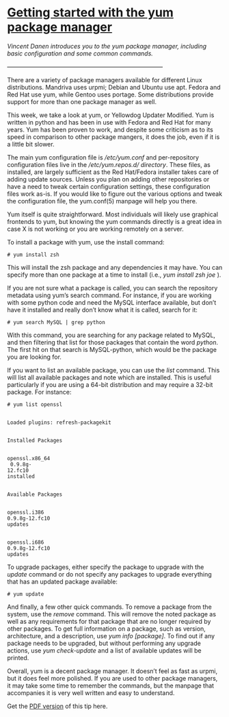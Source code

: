 # [Getting started with the yum package manager](http://blogs.techrepublic.com.com/opensource/?p=449)

_Vincent Danen introduces you to the yum package manager, including basic configuration and some common commands._

——————————————————————————

There are a variety of package managers available for different Linux distributions. Mandriva uses urpmi; Debian and Ubuntu use apt. Fedora and Red Hat use yum, while Gentoo uses portage. Some distributions provide support for more than one package manager as well.

This week, we take a look at yum, or Yellowdog Updater Modified. Yum is written in python and has been in use with Fedora and Red Hat for many years. Yum has been proven to work, and despite some criticism as to its speed in comparison to other package mangers, it does the job, even if it is a little bit slower.

The main yum configuration file is _/etc/yum.conf_ and per-repository configuration files live in the _/etc/yum.repos.d/ directory_. These files, as installed, are largely sufficient as the Red Hat/Fedora installer takes care of adding update sources. Unless you plan on adding other repositories or have a need to tweak certain configuration settings, these configuration files work as-is. If you would like to figure out the various options and tweak the configuration file, the yum.conf(5) manpage will help you there.

Yum itself is quite straightforward. Most individuals will likely use graphical frontends to yum, but knowing the yum commands directly is a great idea in case X is not working or you are working remotely on a server.

To install a package with yum, use the install command:


    # yum install zsh

This will install the zsh package and any dependencies it may have. You can specify more than one package at a time to install (i.e., _yum install zsh joe_ ).

If you are not sure what a package is called, you can search the repository metadata using yum’s search command. For instance, if you are working with some python code and need the MySQL interface available, but don’t have it installed and really don’t know what it is called, search for it:


    # yum search MySQL | grep python

With this command, you are searching for any package related to MySQL, and then filtering that list for those packages that contain the word _python_. The first hit on that search is MySQL-python, which would be the package you are looking for.

If you want to list an available package, you can use the _list_ command. This will list all available packages and note which are installed. This is useful particularly if you are using a 64-bit distribution and may require a 32-bit package. For instance:


    # yum list openssl


    Loaded plugins: refresh-packagekit


    Installed Packages


    openssl.x86_64                                                        0.9.8g-12.fc10                                                         installed


    Available Packages


    openssl.i386                                                          0.9.8g-12.fc10                                                         updates


    openssl.i686                                                          0.9.8g-12.fc10                                                         updates

To upgrade packages, either specify the package to upgrade with the _update_ command or do not specify any packages to upgrade everything that has an updated package available:


    # yum update

And finally, a few other quick commands. To remove a package from the system, use the _remove_ command. This will remove the noted package as well as any requirements for that package that are no longer required by other packages. To get full information on a package, such as version, architecture, and a description, use _yum info [package]_. To find out if any package needs to be upgraded, but without performing any upgrade actions, use _yum check-update_ and a list of available updates will be printed.

Overall, yum is a decent package manager. It doesn’t feel as fast as urpmi, but it does feel more polished. If you are used to other package managers, it may take some time to remember the commands, but the manpage that accompanies it is very well written and easy to understand.

Get the [PDF version](http://downloads.techrepublic.com.com/abstract.aspx?docid=938271) of this tip here.
